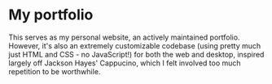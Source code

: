 # My portfolio

This serves as my personal website, an actively maintained portfolio. However, it's also an extremely customizable codebase (using pretty much just HTML and CSS - no JavaScript!) for both the web and desktop, inspired largely off Jackson Hayes' Cappucino, which I felt involved too much repetition to be worthwhile.
